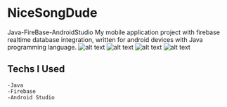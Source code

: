 # NiceSongDude
Java-FireBase-AndroidStudio
My mobile application project with firebase realtime database integration, written for android devices with Java programming language.
![alt text](https://gcdnb.pbrd.co/images/DCK2i3oS4mSZ.png?o=1)
![alt text](https://gcdnb.pbrd.co/images/4vhpn92FkKcy.png?o=1)
![alt text](https://gcdnb.pbrd.co/images/jshu1rZ3svgU.png?o=1)
![alt text](https://gcdnb.pbrd.co/images/4NBFt294C59G.png?o=1)


## Techs I Used

    -Java
    -Firebase
    -Android Studio
    

